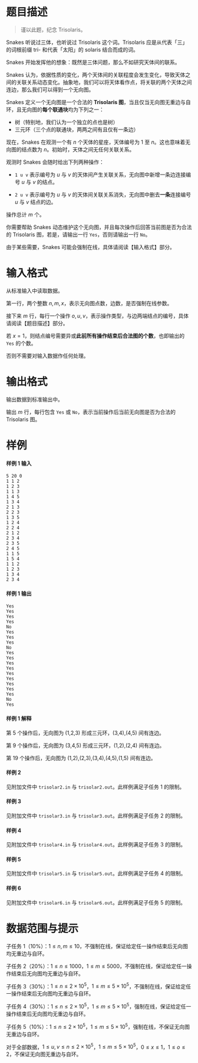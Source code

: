 
# 题目描述

> 谨以此题，纪念 Trisolaris。

Snakes 听说过三体，也听说过 Trisolaris 这个词。Trisolaris 应是从代表「三」的词根前缀 tri- 和代表「太阳」的 solaris 结合而成的词。

Snakes 开始发挥他的想象：既然是三体问题，那么不如研究天体间的联系。

Snakes 认为，依据性质的变化，两个天体间的关联程度会发生变化，导致天体之间的关联关系动态变化。抽象地，我们可以将天体看作点，将关联的两个天体之间连边，那么我们可以得到一个无向图。

Snakes 定义一个无向图是一个合法的 **Trisolaris 图**，当且仅当无向图无重边与自环，且无向图的**每个联通块**均为下列之一：

+ 树（特别地，我们认为一个独立的点也是树）
+ 三元环（三个点的联通块，两两之间有且仅有一条边）

现在，Snakes 在观测一个有 $n$ 个天体的星座，天体编号为 $1$ 至 $n$。这也意味着无向图的结点数为 $n$。初始时，天体之间无任何关联关系。

观测时 Snakes 会随时给出下列两种操作：

+ `1 u v` 表示编号为 $u$ 与 $v$ 的天体间产生关联关系，无向图中新增一条边连接编号 $u$ 与 $v$ 的结点。

+ `2 u v` 表示编号为 $u$ 与 $v$ 的天体间关联关系消失，无向图中删去**一条**连接编号 $u$ 与 $v$ 结点的边。

操作总计 $m$ 个。

你需要帮助 Snakes 动态维护这个无向图，并且每次操作后回答当前图是否为合法的 Trisolaris 图，若是，请输出一行 `Yes`，否则请输出一行 `No`。

由于某些需要，Snakes 可能会强制在线，具体请阅读【输入格式】部分。

# 输入格式

从标准输入中读取数据。

第一行，两个整数 $n,m,x$，表示无向图点数，边数，是否强制在线参数。

接下来 $m$ 行，每行一个操作 $o,u,v$，表示操作类型，与边两端结点的编号，具体请阅读【题目描述】部分。

若 $x=1$，则结点编号需要异或**此前所有操作结束后合法图的个数**，也即输出的 `Yes` 的个数。

否则不需要对输入数据作任何处理。

# 输出格式

输出数据到标准输出中。

输出 $m$ 行，每行包含 `Yes` 或 `No`，表示当前操作后当前无向图是否为合法的 Trisolaris 图。

# 样例

#### 样例 1 输入

```plain
5 20 0
1 1 2
1 2 3
1 1 3
1 4 5
1 3 4
2 1 3
2 2 3
1 3 5
1 2 4
2 2 4
2 1 2
2 3 4
2 3 5
2 4 5
1 1 5
1 5 4
1 1 2
1 2 3
1 3 4
2 3 4
```

#### 样例 1 输出

```plain
Yes
Yes
Yes
Yes
No
Yes
Yes
Yes
No
Yes
Yes
Yes
Yes
Yes
Yes
Yes
Yes
Yes
No
Yes
```

#### 样例 1 解释

第 5 个操作后，无向图为 (1,2,3) 形成三元环，(3,4),(4,5) 间有连边。

第 9 个操作后，无向图为 (3,4,5) 形成三元环，(1,2),(2,4) 间有连边。

第 19 个操作后，无向图为 (1,2),(2,3),(3,4),(4,5),(1,5) 间有连边。

#### 样例 2

见附加文件中 `trisolar2.in` 与 `trisolar2.out`。此样例满足子任务 1 的限制。

#### 样例 3

见附加文件中 `trisolar3.in` 与 `trisolar3.out`。此样例满足子任务 2 的限制。

#### 样例 4

见附加文件中 `trisolar4.in` 与 `trisolar4.out`。此样例满足子任务 3 的限制。

#### 样例 5

见附加文件中 `trisolar5.in` 与 `trisolar5.out`。此样例满足子任务 4 的限制。

#### 样例 6

见附加文件中 `trisolar6.in` 与 `trisolar6.out`。此样例满足子任务 5 的限制。

# 数据范围与提示

子任务 1（$10\%$）：$1\leq n,m\leq 10$，不强制在线，保证给定任一操作结束后无向图均无重边与自环。

子任务 2（$20\%$）：$1\leq n\leq 1000$，$1\leq m\leq 5000$，不强制在线，保证给定任一操作结束后无向图均无重边与自环。

子任务 3（$30\%$）：$1\leq n\leq 2\times 10^5$，$1\leq m\leq 5\times 10^5$，不强制在线，保证给定任一操作结束后无向图均无重边与自环。

子任务 4（$30\%$）：$1\leq n\leq 2\times 10^5$，$1\leq m\leq 5\times 10^5$，强制在线，保证给定任一操作结束后无向图均无重边与自环。

子任务 5（$10\%$）：$1\leq n\leq 2\times 10^5$，$1\leq m\leq 5\times 10^5$，强制在线，不保证无向图无重边与自环。

对于全部数据，$1\leq u,v\leq n\leq 2\times 10^5$，$1\leq m\leq 5\times 10^5$，$0\leq x\leq 1$，$1\leq o\leq 2$，不保证无向图无重边与自环。

